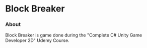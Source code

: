 # Block Breaker

### About
Block Breaker is game done during the "Complete C# Unity Game Developer 2D" Udemy Course.
